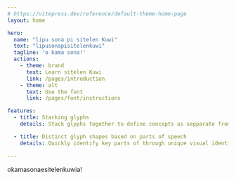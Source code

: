 ```yaml
---
# https://vitepress.dev/reference/default-theme-home-page
layout: home

hero:
  name: "lipu sona pi sitelen Kuwi"
  text: "lipusonapisitelenkuwi"
  tagline: 'o kama sona!'
  actions:
    - theme: brand
      text: Learn sitelen Kuwi 
      link: /pages/introduction
    - theme: alt
      text: Use the font
      link: /pages/font/instructions

features:
  - title: Stacking glyphs
    details: Stack glyphs together to define concepts as sepparate from surrounding glyphs

  - title: Distinct glyph shapes based on parts of speech
    details: Quickly identify key parts of through unique visual identities of glyphs

---
```


<span class="kuwi big center">okamasonaesitelenkuwia!</span>
